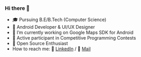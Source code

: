 ### Hi there 👋

- :mortar_board: Pursuing B.E/B.Tech (Computer Science) 
- :iphone: Android Developer & UI/UX Designer 
- :round_pushpin: I’m currently working on Google Maps SDK for Android 
- :raising_hand: Active participant in Competitive Programming Contests
- :open_hands: Open Source Enthusiast
- How to reach me: 💼 [LinkedIn](https://www.linkedin.com/in/yash-kumar-b80954195) / :e-mail: [Mail](yashkumar201301@gmail.com)
